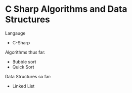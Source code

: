 # C Sharp Algorithms and Data Structures

Langauge
- C-Sharp

Algorithms thus far:
- Bubble sort 
- Quick Sort


Data Structures so far:
- Linked List

